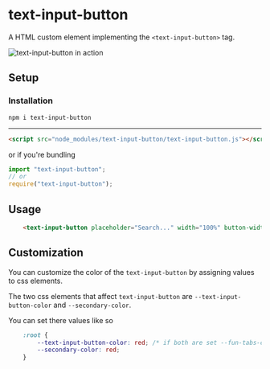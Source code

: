 # text-input-button
A HTML custom element implementing the `<text-input-button>` tag.

![text-input-button in action](https://github.com/Kiricon/text-input-button/raw/master/screencatpure.gif)

## Setup

### Installation
```
npm i text-input-button
```

---

```Html
<script src="node_modules/text-input-button/text-input-button.js"></script>
```
or if you're bundling
```Javascript
import "text-input-button";
// or
require("text-input-button");
```


## Usage
```HTML
    <text-input-button placeholder="Search..." width="100%" button-width="100px">Search</text-input-button>
```

## Customization
You can customize the color of the `text-input-button` by assigning values to css elements. 

The two css elements that affect `text-input-button` are `--text-input-button-color` and `--secondary-color`.

You can set there values like so

```CSS
    :root {
        --text-input-button-color: red; /* if both are set --fun-tabs-color takes precedence */
        --secondary-color: red; 
    }
```
